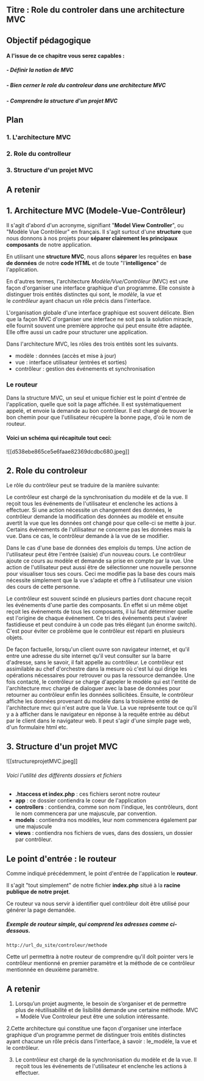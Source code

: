 ## Titre :  Role du controler dans une architecture MVC


##  Objectif pédagogique

#### A l'issue de ce chapitre vous serez capables :
##### - Définir la notion de MVC
##### - Bien cerner le role du controleur dans une architecture MVC
##### - Comprendre la structure d'un projet MVC

## Plan

### 1. L'architecture MVC
### 2. Role du controlleur
### 3. Structure d'un projet MVC

## A retenir


## 1.  Architecture MVC (Modele-Vue-Contrôleur)

Il s'agit d'abord d'un acronyme, signifiant "**Model View Controller**", ou "Modèle Vue Contrôleur" en français.
Il s'agit surtout d'une **structure** que nous donnons à nos projets pour **séparer clairement les principaux composants** de notre application.

En utilisant une **structure MVC**, nous allons **séparer** les requêtes en **base de données** de notre **code HTML** et de toute "l'**intelligence**" de l'application.

En d'autres termes, l'architecture _Modèle/Vue/Contrôleur_ (MVC) est une façon d'organiser une interface graphique d'un programme. Elle consiste à distinguer trois entités distinctes qui sont, le _modèle_, la _vue_ et le _contrôleur_ ayant chacun un rôle précis dans l'interface.

L'organisation globale d'une interface graphique est souvent délicate. Bien que la façon MVC d'organiser une interface ne soit pas la solution miracle, elle fournit souvent une première approche qui peut ensuite être adaptée. Elle offre aussi un cadre pour structurer une application.

Dans l'architecture MVC, les rôles des trois entités sont les suivants.

-   modèle : données (accès et mise à jour)
-   vue : interface utilisateur (entrées et sorties)
-   contrôleur : gestion des événements et synchronisation

### Le routeur

Dans la structure MVC, un seul et unique fichier est le point d'entrée de l'application, quelle que soit la page affichée. Il est systématiquement appelé, et envoie la demande au bon contrôleur. Il est chargé de trouver le bon chemin pour que l'utilisateur récupère la bonne page, d'où le nom de routeur.

#### Voici un schéma qui récapitule tout ceci:
![[d538ebe865ce5e6faae82369dcdbc680.jpeg]]


## 2. Role du controleur

Le rôle du contrôleur  peut se traduire de la manière suivante:

Le contrôleur est chargé de la synchronisation du modèle et de la vue. Il reçoit tous les événements de l'utilisateur et enclenche les actions à effectuer. Si une action nécessite un changement des données, le contrôleur demande la modification des données au modèle et ensuite avertit la vue que les données ont changé pour que celle-ci se mette à jour. Certains événements de l'utilisateur ne concerne pas les données mais la vue. Dans ce cas, le contrôleur demande à la vue de se modifier.

Dans le cas d'une base de données des emplois du temps. Une action de l'utilisateur peut être l'entrée (saisie) d'un nouveau cours. Le contrôleur ajoute ce cours au modèle et demande sa prise en compte par la vue. Une action de l'utilisateur peut aussi être de sélectionner une nouvelle personne pour visualiser tous ses cours. Ceci me modifie pas la base des cours mais nécessite simplement que la vue s'adapte et offre à l'utilisateur une vision des cours de cette personne.

Le contrôleur est souvent scindé en plusieurs parties dont chacune reçoit les événements d'une partie des composants. En effet si un même objet reçoit les événements de tous les composants, il lui faut déterminer quelle est l'origine de chaque événement. Ce tri des événements peut s'avérer fastidieuse et peut conduire à un code pas très élégant (un énorme switch). C'est pour éviter ce problème que le contrôleur est réparti en plusieurs objets.  

De façon factuelle, lorsqu'un client ouvre son navigateur internet, et qu'il entre une adresse du site internet qu'il veut consulter sur la barre d'adresse, sans le savoir, il fait appelle au contrôleur. Le contrôleur est assimilable au chef d'orchestre dans la mesure où c'est lui qui dirige les opérations nécessaires pour retrouver ou pas la ressource demandée. Une fois contacté, le contrôleur se charge d'appeler le modèle qui est l'entité de l'architecture mvc chargé de dialoguer avec la base de données pour retourner au contrôleur enfin les données sollicitées. Ensuite, le contrôleur affiche les données provenant du modèle dans la troisième entité de l'architecture mvc qui n'est autre que la Vue. La vue représente tout ce qu'il y a à afficher dans le navigateur en réponse à la requête entrée au début par le client dans le navigateur web. Il peut s'agir d'une simple page web, d'un formulaire html etc.


## 3. Structure d'un projet MVC

![[structureprojetMVC.jpeg]]

###### Voici l'utilité des différents dossiers et fichiers

-   **.htaccess et index.php** : ces fichiers seront notre routeur
-   **app** : ce dossier contiendra le coeur de l'application
-   **controllers** : contiendra, comme son nom l'indique, les contrôleurs, dont le nom commencera par une majuscule, par convention.
-   **models** : contiendra nos modèles, leur nom commencera également par une majuscule
-   **views** : contiendra nos fichiers de vues, dans des dossiers, un dossier par contrôleur.

## Le point d'entrée : le routeur

Comme indiqué précédemment, le point d'entrée de l'application  le **routeur**.

Il s'agit "tout simplement" de notre fichier **index.php** situé à la **racine publique de notre projet**.

Ce routeur va nous servir à identifier quel contrôleur doit être utilisé pour générer la page demandée.

##### Exemple de routeur simple, qui comprend les adresses comme ci-dessous.

```http
http://url_du_site/controleur/methode
```

 Cette url permettra à notre routeur de comprendre qu'il doît pointer vers le contrôleur mentionné en premier paramètre et la méthode de ce contrôleur mentionnée en deuxième paramètre.

## A retenir 

 1. Lorsqu’un projet augmente, le besoin de s’organiser et de permettre plus de réutilisabilité et de lisibilité demande une certaine méthode. MVC = Modèle Vue Controleur peut être une solution intéressante.

2.Cette architecture qui constitue une façon d'organiser une interface graphique d'un programme permet de  distinguer trois entités distinctes ayant chacune un rôle précis dans l'interface, à savoir : le_modèle, la vue et le contrôleur.

3. Le contrôleur est chargé de la synchronisation du modèle et de la vue. Il reçoit tous les événements de l'utilisateur et enclenche les actions à effectuer. 
